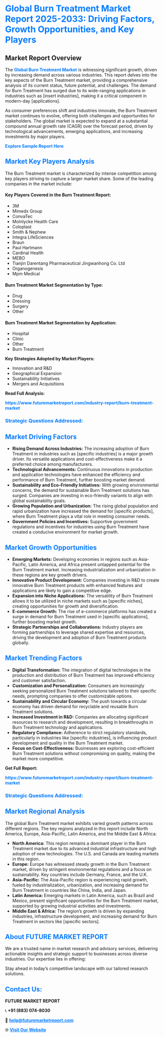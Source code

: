 <h1 style="color: #007BFF;">Global Burn Treatment Market Report 2025-2033: Driving Factors, Growth Opportunities, and Key Players</h1>

<section id="overview">
<h2>Market Report Overview</h2>
<p>The <a href="https://www.futuremarketreport.com/industry-report/burn-treatment-market" style="color: #007BFF; text-decoration: none;"><strong>Global Burn Treatment Market</strong></a> is witnessing significant growth, driven by increasing demand across various industries. This report delves into the key aspects of the Burn Treatment market, providing a comprehensive analysis of its current status, future potential, and challenges. The demand for Burn Treatment has surged due to its wide-ranging applications in industries such as [insert industries], making it a critical component in modern-day [applications].</p>
<p>As consumer preferences shift and industries innovate, the Burn Treatment market continues to evolve, offering both challenges and opportunities for stakeholders. The global market is expected to expand at a substantial compound annual growth rate (CAGR) over the forecast period, driven by technological advancements, emerging applications, and increasing investments by major players.</p>
</section>

<section id="overview">
<p><a href="https://www.futuremarketreport.com/request-sample/reportId=122066" style="color: #007BFF; text-decoration: none;"><strong>Explore Sample Report Here</strong></a></p>
</section>

<section id="key-players">
<h2 style="color: #007BFF;">Market Key Players Analysis</h2>
<p>The Burn Treatment market is characterized by intense competition among key players striving to capture a larger market share. Some of the leading companies in the market include:</p>
<h4>Key Players Covered in the Burn Treatment Report:</h4>
<ul><li>3M</li><li>Mimedx Group</li><li>ConvaTec</li><li>Molnlycke Health Care</li><li>Coloplast</li><li>Smith &amp; Nephew</li><li>Integra LifeSciences</li><li>Braun</li><li>Paul Hartmann</li><li>Cardinal Health</li><li>MEBO</li><li>Tianjin Darentang Pharmaceutical Jingwanhong Co. Ltd</li><li>Organogenesis</li><li>Mpm Medical</li></ul>
<h4>Burn Treatment Market Segmentation by Type:</h4>
<ul><li>Drug</li><li>Dressing</li><li>Surgery</li><li>Other</li></ul>

<h4>Burn Treatment Market Segmentation by Application:</h4>
<ul><li>Hospital</li><li>Clinic</li><li>Other</li><li>Burn Treatment</li></ul>
<p><strong>Key Strategies Adopted by Market Players:</strong></p>
<ul>
<li>Innovation and R&D</li>
<li>Geographical Expansion</li>
<li>Sustainability Initiatives</li>
<li>Mergers and Acquisitions</li>
</ul>
</section>

<section>
<p><strong>Read Full Analysis: </strong></p><a href="https://www.futuremarketreport.com/industry-report/burn-treatment-market" style="color: #007BFF; text-decoration: none;"><strong>https://www.futuremarketreport.com/industry-report/burn-treatment-market</strong></a>
<h3 style="color: #007BFF;">Strategic Questions Addressed:</h3>
</section>

<section id="driving-factors">
<h2 style="color: #007BFF;">Market Driving Factors</h2>
<ul>
<li><strong>Rising Demand Across Industries:</strong> The increasing adoption of Burn Treatment in industries such as [specific industries] is a major growth driver. Its versatile applications and cost-effectiveness make it a preferred choice among manufacturers.</li>
<li><strong>Technological Advancements:</strong> Continuous innovations in production and application technologies have enhanced the efficiency and performance of Burn Treatment, further boosting market demand.</li>
<li><strong>Sustainability and Eco-Friendly Initiatives:</strong> With growing environmental concerns, the demand for sustainable Burn Treatment solutions has surged. Companies are investing in eco-friendly variants to align with global sustainability goals.</li>
<li><strong>Growing Population and Urbanization:</strong> The rising global population and rapid urbanization have increased the demand for [specific products], where Burn Treatment plays a vital role in meeting consumer needs.</li>
<li><strong>Government Policies and Incentives:</strong> Supportive government regulations and incentives for industries using Burn Treatment have created a conducive environment for market growth.</li>
</ul>
</section>

<section id="growth-opportunities">
<h2 style="color: #007BFF;">Market Growth Opportunities</h2>
<ul>
<li><strong>Emerging Markets:</strong> Developing economies in regions such as Asia-Pacific, Latin America, and Africa present untapped potential for the Burn Treatment market. Increasing industrialization and urbanization in these regions are key growth drivers.</li>
<li><strong>Innovative Product Development:</strong> Companies investing in R&D to create innovative Burn Treatment products with enhanced features and applications are likely to gain a competitive edge.</li>
<li><strong>Expansion into Niche Applications:</strong> The versatility of Burn Treatment allows it to be utilized in niche markets such as [specific niches], creating opportunities for growth and diversification.</li>
<li><strong>E-commerce Growth:</strong> The rise of e-commerce platforms has created a surge in demand for Burn Treatment used in [specific applications], further boosting market growth.</li>
<li><strong>Strategic Partnerships and Collaborations:</strong> Industry players are forming partnerships to leverage shared expertise and resources, driving the development and adoption of Burn Treatment products globally.</li>
</ul>
</section>

<section id="trending-factors">
<h2 style="color: #007BFF;">Market Trending Factors</h2>
<ul>
<li><strong>Digital Transformation:</strong> The integration of digital technologies in the production and distribution of Burn Treatment has improved efficiency and customer satisfaction.</li>
<li><strong>Customization and Personalization:</strong> Consumers are increasingly seeking personalized Burn Treatment solutions tailored to their specific needs, prompting companies to offer customizable options.</li>
<li><strong>Sustainability and Circular Economy:</strong> The push towards a circular economy has driven demand for recyclable and reusable Burn Treatment solutions.</li>
<li><strong>Increased Investment in R&D:</strong> Companies are allocating significant resources to research and development, resulting in breakthroughs in Burn Treatment technology and applications.</li>
<li><strong>Regulatory Compliance:</strong> Adherence to strict regulatory standards, particularly in industries like [specific industries], is influencing product development and quality in the Burn Treatment market.</li>
<li><strong>Focus on Cost-Effectiveness:</strong> Businesses are exploring cost-efficient Burn Treatment solutions without compromising on quality, making the market more competitive.</li>
</ul>
</section>

<section>
<p><strong>Get Full Report: </strong></p><a href="https://www.futuremarketreport.com/industry-report/burn-treatment-market" style="color: #007BFF; text-decoration: none;"><strong>https://www.futuremarketreport.com/industry-report/burn-treatment-market</strong></a>
<h3 style="color: #007BFF;">Strategic Questions Addressed:</h3>
</section>


<section id="regional-analysis">
<h2 style="color: #007BFF;">Market Regional Analysis</h2>
<p>The global Burn Treatment market exhibits varied growth patterns across different regions. The key regions analyzed in this report include North America, Europe, Asia-Pacific, Latin America, and the Middle East & Africa:</p>
<ul>
<li><strong>North America:</strong> This region remains a dominant player in the Burn Treatment market due to its advanced industrial infrastructure and high adoption of new technologies. The U.S. and Canada are leading markets in this region.</li>
<li><strong>Europe:</strong> Europe has witnessed steady growth in the Burn Treatment market, driven by stringent environmental regulations and a focus on sustainability. Key countries include Germany, France, and the U.K.</li>
<li><strong>Asia-Pacific:</strong> The Asia-Pacific region is experiencing rapid growth, fueled by industrialization, urbanization, and increasing demand for Burn Treatment in countries like China, India, and Japan.</li>
<li><strong>Latin America:</strong> Emerging markets in Latin America, such as Brazil and Mexico, present significant opportunities for the Burn Treatment market, supported by growing industrial activities and investments.</li>
<li><strong>Middle East & Africa:</strong> The region’s growth is driven by expanding industries, infrastructure development, and increasing demand for Burn Treatment in sectors like [specific sectors].</li>
</ul>
</section>

<footer>
<h2 style="color: #007BFF;">About FUTURE MARKET REPORT</h2>
<p>We are a trusted name in market research and advisory services, delivering actionable insights and strategic support to businesses across diverse industries. Our expertise lies in offering:</p>

<p>Stay ahead in today’s competitive landscape with our tailored research solutions.</p>

<h2 style="color: #007BFF;">Contact Us:</h2>
<p><strong>FUTURE MARKET REPORT</strong></p>
<p>📞 <strong>+91 (883) 074-8030</strong></p>
<p>📧 <strong><a href="mailto:help@futuremarketreport.com" style="color: #007BFF;">help@futuremarketreport.com</a></strong></p>
<p>🌐 <strong><a href="https://www.futuremarketreport.com/" style="color: #007BFF;">Visit Our Website</a></strong></p>
</footer>